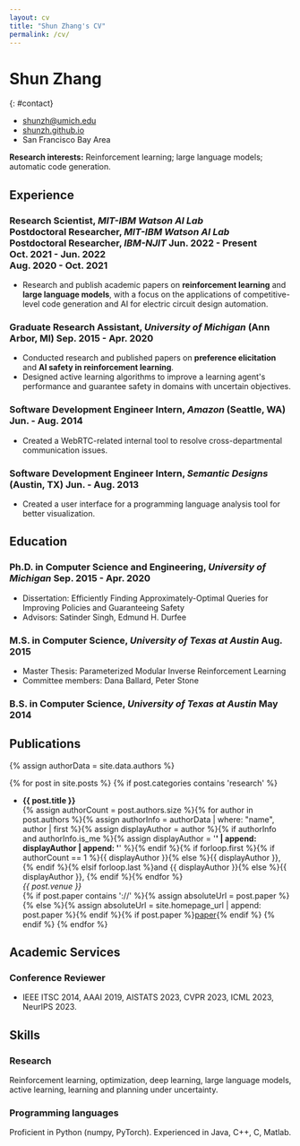 ```yaml
---
layout: cv
title: "Shun Zhang's CV"
permalink: /cv/
---
```

# Shun Zhang

{: #contact}
- <i class="fas fa-envelope"></i>  [shunzh@umich.edu](mailto:shunzh@umich.edu)
- <i class="fas fa-globe"></i>  [shunzh.github.io](http://shunzh.github.io/)
- <i class="fas fa-map-marker-alt"></i>  San Francisco Bay Area

**Research interests:** Reinforcement learning; large language models; automatic code generation.

## Experience

### <span>**Research Scientist**, _MIT-IBM Watson AI Lab_<br>**Postdoctoral Researcher**, _MIT-IBM Watson AI Lab_<br>**Postdoctoral Researcher**, _IBM-NJIT_</span> <span style="text-align: right;">Jun. 2022 - Present<br>Oct. 2021 - Jun. 2022<br>Aug. 2020 - Oct. 2021</span>

- Research and publish academic papers on **reinforcement learning** and **large language models**, with a focus on the applications of competitive-level code generation and AI for electric circuit design automation.

### <span>**Graduate Research Assistant**, _University of Michigan_ (Ann Arbor, MI)</span> <span>Sep. 2015 - Apr. 2020</span>

- Conducted research and published papers on **preference elicitation** and **AI safety in reinforcement learning**.
- Designed active learning algorithms to improve a learning agent's performance and guarantee safety in domains with uncertain objectives.

### <span>**Software Development Engineer Intern**, _Amazon_ (Seattle, WA)</span> <span>Jun. - Aug. 2014</span>

- Created a WebRTC-related internal tool to resolve cross-departmental communication issues.

### <span>**Software Development Engineer Intern**, _Semantic Designs_ (Austin, TX)</span> <span>Jun. - Aug. 2013</span>

- Created a user interface for a programming language analysis tool for better visualization.

## Education

### <span>**Ph.D. in Computer Science and Engineering**, _University of Michigan_</span> <span>Sep. 2015 - Apr. 2020</span>

- Dissertation: Efficiently Finding Approximately-Optimal Queries for Improving Policies and Guaranteeing Safety
- Advisors: Satinder Singh, Edmund H. Durfee

### <span>**M.S. in Computer Science**, _University of Texas at Austin_</span> <span>Aug. 2015</span>

- Master Thesis: Parameterized Modular Inverse Reinforcement Learning
- Committee members: Dana Ballard, Peter Stone

### <span>**B.S. in Computer Science**, _University of Texas at Austin_</span> <span>May 2014</span>


## Publications

<p></p>

{% assign authorData = site.data.authors %}

{% for post in site.posts %}
{% if post.categories contains 'research' %}
- **{{ post.title }}**<br>
{% assign authorCount = post.authors.size %}{% for author in post.authors %}{% assign authorInfo = authorData | where: "name", author | first %}{% assign displayAuthor = author %}{% if authorInfo and authorInfo.is_me %}{% assign displayAuthor = '<strong>' | append: displayAuthor | append: '</strong>' %}{% endif %}{% if forloop.first %}{% if authorCount == 1 %}{{ displayAuthor }}{% else %}{{ displayAuthor }}, {% endif %}{% elsif forloop.last %}and {{ displayAuthor }}{% else %}{{ displayAuthor }}, {% endif %}{% endfor %}<br>
*{{ post.venue }}*<br>
{% if post.paper contains '://' %}{% assign absoluteUrl = post.paper %}{% else %}{% assign absoluteUrl = site.homepage_url | append: post.paper %}{% endif %}{% if post.paper %}<a href="{{ absoluteUrl }}">paper</a>{% endif %}
{% endif %}
{% endfor %}


## Academic Services

### **Conference Reviewer**

* IEEE ITSC 2014, AAAI 2019, AISTATS 2023, CVPR 2023, ICML 2023, NeurIPS 2023.


## Skills

### **Research**

Reinforcement learning, optimization, deep learning, large language models, active learning, learning and planning under uncertainty.

### **Programming languages**

Proficient in Python (numpy, PyTorch). Experienced in Java, C++, C, Matlab.

